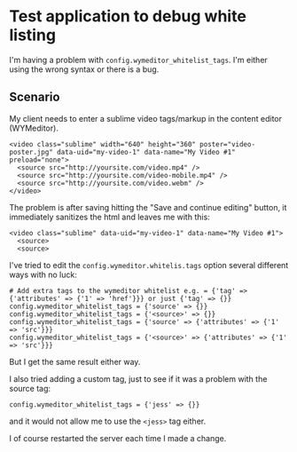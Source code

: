 # Test application to debug white listing 

I'm having a problem with `config.wymeditor_whitelist_tags`.  I'm either
using the wrong syntax or there is a bug.  

## Scenario

My client needs to enter a sublime video tags/markup in the content
editor (WYMeditor).  

    <video class="sublime" width="640" height="360" poster="video-poster.jpg" data-uid="my-video-1" data-name="My Video #1" preload="none">
      <source src="http://yoursite.com/video.mp4" />
      <source src="http://yoursite.com/video-mobile.mp4" />
      <source src="http://yoursite.com/video.webm" />
    </video>

The problem is after saving hitting the "Save and continue editing"
button, it immediately sanitizes the html and leaves me with this:

    <video class="sublime" data-uid="my-video-1" data-name="My Video #1">
      <source>
      <source>

I've tried to edit the `config.wymeditor.whitelis.tags` option
several different ways with no luck:

    # Add extra tags to the wymeditor whitelist e.g. = {'tag' => {'attributes' => {'1' => 'href'}}} or just {'tag' => {}}
    config.wymeditor_whitelist_tags = {'source' => {}}
    config.wymeditor_whitelist_tags = {'<source>' => {}}
    config.wymeditor_whitelist_tags = {'source' => {'attributes' => {'1' => 'src'}}}
    config.wymeditor_whitelist_tags = {'<source>' => {'attributes' => {'1' => 'src'}}}

But I get the same result either way.

I also tried adding a custom tag, just to see if it was a problem with
the source tag:

    config.wymeditor_whitelist_tags = {'jess' => {}}

and it would not allow me to use the `<jess>` tag either.

I of course restarted the server each time I made a change.
